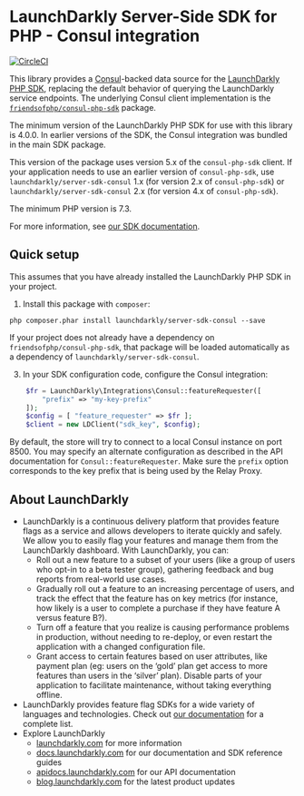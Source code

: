 # LaunchDarkly Server-Side SDK for PHP - Consul integration

[![CircleCI](https://circleci.com/gh/launchdarkly/php-server-sdk-consul.svg?style=svg)](https://circleci.com/gh/launchdarkly/php-server-sdk-consul)

This library provides a [Consul](https://www.consul.io/)-backed data source for the [LaunchDarkly PHP SDK](https://github.com/launchdarkly/php-server-sdk), replacing the default behavior of querying the LaunchDarkly service endpoints. The underlying Consul client implementation is the [`friendsofphp/consul-php-sdk`](https://github.com/FriendsOfPHP/consul-php-sdk) package.

The minimum version of the LaunchDarkly PHP SDK for use with this library is 4.0.0. In earlier versions of the SDK, the Consul integration was bundled in the main SDK package.

This version of the package uses version 5.x of the `consul-php-sdk` client. If your application needs to use an earlier version of `consul-php-sdk`, use `launchdarkly/server-sdk-consul` 1.x (for version 2.x of `consul-php-sdk`) or `launchdarkly/server-sdk-consul` 2.x (for version 4.x of `consul-php-sdk`).

The minimum PHP version is 7.3.

For more information, see [our SDK documentation](https://docs.launchdarkly.com/sdk/features/storing-data).

## Quick setup

This assumes that you have already installed the LaunchDarkly PHP SDK in your project.

1. Install this package with `composer`:

```shell
php composer.phar install launchdarkly/server-sdk-consul --save
```

If your project does not already have a dependency on `friendsofphp/consul-php-sdk`, that package will be loaded automatically as a dependency of `launchdarkly/server-sdk-consul`.

3. In your SDK configuration code, configure the Consul integration:

```php
    $fr = LaunchDarkly\Integrations\Consul::featureRequester([
        "prefix" => "my-key-prefix"
    ]);
    $config = [ "feature_requester" => $fr ];
    $client = new LDClient("sdk_key", $config);
```

By default, the store will try to connect to a local Consul instance on port 8500. You may specify an alternate configuration as described in the API documentation for `Consul::featureRequester`. Make sure the `prefix` option corresponds to the key prefix that is being used by the Relay Proxy.

## About LaunchDarkly

* LaunchDarkly is a continuous delivery platform that provides feature flags as a service and allows developers to iterate quickly and safely. We allow you to easily flag your features and manage them from the LaunchDarkly dashboard.  With LaunchDarkly, you can:
    * Roll out a new feature to a subset of your users (like a group of users who opt-in to a beta tester group), gathering feedback and bug reports from real-world use cases.
    * Gradually roll out a feature to an increasing percentage of users, and track the effect that the feature has on key metrics (for instance, how likely is a user to complete a purchase if they have feature A versus feature B?).
    * Turn off a feature that you realize is causing performance problems in production, without needing to re-deploy, or even restart the application with a changed configuration file.
    * Grant access to certain features based on user attributes, like payment plan (eg: users on the ‘gold’ plan get access to more features than users in the ‘silver’ plan). Disable parts of your application to facilitate maintenance, without taking everything offline.
* LaunchDarkly provides feature flag SDKs for a wide variety of languages and technologies. Check out [our documentation](https://docs.launchdarkly.com/docs) for a complete list.
* Explore LaunchDarkly
    * [launchdarkly.com](https://www.launchdarkly.com/ "LaunchDarkly Main Website") for more information
    * [docs.launchdarkly.com](https://docs.launchdarkly.com/  "LaunchDarkly Documentation") for our documentation and SDK reference guides
    * [apidocs.launchdarkly.com](https://apidocs.launchdarkly.com/  "LaunchDarkly API Documentation") for our API documentation
    * [blog.launchdarkly.com](https://blog.launchdarkly.com/  "LaunchDarkly Blog Documentation") for the latest product updates
